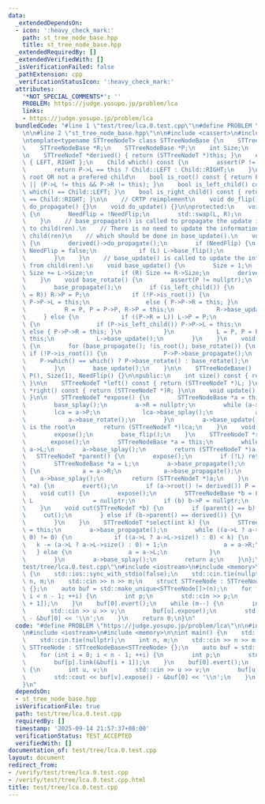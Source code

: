 ```yaml
---
data:
  _extendedDependsOn:
  - icon: ':heavy_check_mark:'
    path: st_tree_node_base.hpp
    title: st_tree_node_base.hpp
  _extendedRequiredBy: []
  _extendedVerifiedWith: []
  _isVerificationFailed: false
  _pathExtension: cpp
  _verificationStatusIcon: ':heavy_check_mark:'
  attributes:
    '*NOT_SPECIAL_COMMENTS*': ''
    PROBLEM: https://judge.yosupo.jp/problem/lca
    links:
    - https://judge.yosupo.jp/problem/lca
  bundledCode: "#line 1 \"test/tree/lca.0.test.cpp\"\n#define PROBLEM \"https://judge.yosupo.jp/problem/lca\"\
    \n\n#line 2 \"st_tree_node_base.hpp\"\n\n#include <cassert>\n#include <utility>\n\
    \ntemplate<typename STTreeNodeT> class STTreeNodeBase {\n    STTreeNodeBase *L;\n\
    \    STTreeNodeBase *R;\n    STTreeNodeBase *P;\n    int Size;\n    bool NeedFlip;\n\
    \n    STTreeNodeT *derived() { return (STTreeNodeT *)this; }\n    enum class Child\
    \ { LEFT, RIGHT };\n    Child which() const {\n        assert(P != nullptr);\n\
    \        return P->L == this ? Child::LEFT : Child::RIGHT;\n    }\n    // not\
    \ root OR not a prefered child\n    bool is_root() const { return P == nullptr\
    \ || (P->L != this && P->R != this); }\n    bool is_left_child() const { return\
    \ which() == Child::LEFT; }\n    bool is_right_child() const { return which()\
    \ == Child::RIGHT; }\n\n    // CRTP reimplement\n    void do_flip() {}\n    void\
    \ do_propagate() {}\n    void do_update() {}\n\nprotected:\n    void base_flip()\
    \ {\n        NeedFlip = !NeedFlip;\n        std::swap(L, R);\n        derived()->do_flip();\n\
    \    }\n    // base_propagate() is called to propagate the update information\
    \ to child(ren).\n    // There is no need to update the information combined from\
    \ child(ren)\n    // which should be done in base_update().\n    void base_propagate()\
    \ {\n        derived()->do_propagate();\n        if (NeedFlip) {\n           \
    \ NeedFlip = false;\n            if (L) L->base_flip();\n            if (R) R->base_flip();\n\
    \        }\n    }\n    // base_update() is called to update the information combined\
    \ from child(ren).\n    void base_update() {\n        Size = 1;\n        if (L)\
    \ Size += L->Size;\n        if (R) Size += R->Size;\n        derived()->do_update();\n\
    \    }\n    void base_rotate() {\n        assert(P != nullptr);\n        P->base_propagate();\n\
    \        base_propagate();\n        if (is_left_child()) {\n            if ((P->L\
    \ = R)) R->P = P;\n            if (!P->is_root()) {\n                if (P->is_left_child())\
    \ P->P->L = this;\n                else { P->P->R = this; }\n            }\n \
    \           R = P, P = P->P, R->P = this;\n            R->base_update();\n   \
    \     } else {\n            if ((P->R = L)) L->P = P;\n            if (!P->is_root())\
    \ {\n                if (P->is_left_child()) P->P->L = this;\n               \
    \ else { P->P->R = this; }\n            }\n            L = P, P = P->P, L->P =\
    \ this;\n            L->base_update();\n        }\n    }\n    void base_splay()\
    \ {\n        for (base_propagate(); !is_root(); base_rotate()) {\n           \
    \ if (!P->is_root()) {\n                P->P->base_propagate();\n            \
    \    P->which() == which() ? P->base_rotate() : base_rotate();\n            }\n\
    \        }\n        base_update();\n    }\n\n    STTreeNodeBase() : L(), R(),\
    \ P(), Size(1), NeedFlip() {}\n\npublic:\n    int size() const { return Size;\
    \ }\n\n    STTreeNodeT *left() const { return (STTreeNodeT *)L; }\n    STTreeNodeT\
    \ *right() const { return (STTreeNodeT *)R; }\n\n    void update() { base_update();\
    \ }\n\n    STTreeNodeT *expose() {\n        STTreeNodeBase *a = this, *lca = a;\n\
    \        base_splay();\n        a->R = nullptr;\n        while (a->P) {\n    \
    \        lca = a->P;\n            lca->base_splay();\n            a->P->R = a;\n\
    \            a->base_rotate();\n        }\n        a->base_update(); // now a\
    \ is the root\n        return (STTreeNodeT *)lca;\n    }\n    void evert() {\n\
    \        expose();\n        base_flip();\n    }\n    STTreeNodeT *root() {\n \
    \       expose();\n        STTreeNodeBase *a = this;\n        while (a->L) a =\
    \ a->L;\n        a->base_splay();\n        return (STTreeNodeT *)a;\n    }\n \
    \   STTreeNodeT *parent() {\n        expose();\n        if (!L) return nullptr;\n\
    \        STTreeNodeBase *a = L;\n        a->base_propagate();\n        while (a->R)\
    \ {\n            a = a->R;\n            a->base_propagate();\n        }\n    \
    \    a->base_splay();\n        return (STTreeNodeT *)a;\n    }\n    void link(STTreeNodeT\
    \ *a) {\n        evert();\n        if (a->root() != derived()) P = a;\n    }\n\
    \    void cut() {\n        expose();\n        STTreeNodeBase *b = L;\n       \
    \ L                 = nullptr;\n        if (b) b->P = nullptr;\n        base_update();\n\
    \    }\n    void cut(STTreeNodeT *b) {\n        if (parent() == b) {\n       \
    \     cut();\n        } else if (b->parent() == derived()) {\n            b->cut();\n\
    \        }\n    }\n    STTreeNodeT *select(int k) {\n        STTreeNodeBase *a\
    \ = this;\n        a->base_propagate();\n        while ((a->L ? a->L->size() :\
    \ 0) != 0) {\n            if ((a->L ? a->L->size() : 0) < k) {\n             \
    \   k -= (a->L ? a->L->size() : 0) + 1;\n                a = a->R;\n         \
    \   } else {\n                a = a->L;\n            }\n            a->base_propagate();\n\
    \        }\n        a->base_splay();\n        return a;\n    }\n};\n#line 4 \"\
    test/tree/lca.0.test.cpp\"\n#include <iostream>\n#include <memory>\n\nint main()\
    \ {\n    std::ios::sync_with_stdio(false);\n    std::cin.tie(nullptr);\n    int\
    \ n, m;\n    std::cin >> n >> m;\n    struct STTreeNode : STTreeNodeBase<STTreeNode>\
    \ {};\n    auto buf = std::make_unique<STTreeNode[]>(n);\n    for (int i = 0;\
    \ i < n - 1; ++i) {\n        int p;\n        std::cin >> p;\n        buf[p].link(&buf[i\
    \ + 1]);\n    }\n    buf[0].evert();\n    while (m--) {\n        int u, v;\n \
    \       std::cin >> u >> v;\n        buf[u].expose();\n        std::cout << buf[v].expose()\
    \ - &buf[0] << '\\n';\n    }\n    return 0;\n}\n"
  code: "#define PROBLEM \"https://judge.yosupo.jp/problem/lca\"\n\n#include \"st_tree_node_base.hpp\"\
    \n#include <iostream>\n#include <memory>\n\nint main() {\n    std::ios::sync_with_stdio(false);\n\
    \    std::cin.tie(nullptr);\n    int n, m;\n    std::cin >> n >> m;\n    struct\
    \ STTreeNode : STTreeNodeBase<STTreeNode> {};\n    auto buf = std::make_unique<STTreeNode[]>(n);\n\
    \    for (int i = 0; i < n - 1; ++i) {\n        int p;\n        std::cin >> p;\n\
    \        buf[p].link(&buf[i + 1]);\n    }\n    buf[0].evert();\n    while (m--)\
    \ {\n        int u, v;\n        std::cin >> u >> v;\n        buf[u].expose();\n\
    \        std::cout << buf[v].expose() - &buf[0] << '\\n';\n    }\n    return 0;\n\
    }\n"
  dependsOn:
  - st_tree_node_base.hpp
  isVerificationFile: true
  path: test/tree/lca.0.test.cpp
  requiredBy: []
  timestamp: '2025-09-14 21:57:37+08:00'
  verificationStatus: TEST_ACCEPTED
  verifiedWith: []
documentation_of: test/tree/lca.0.test.cpp
layout: document
redirect_from:
- /verify/test/tree/lca.0.test.cpp
- /verify/test/tree/lca.0.test.cpp.html
title: test/tree/lca.0.test.cpp
---
```

